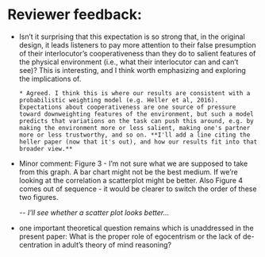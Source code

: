 Reviewer feedback:
=================

* Isn’t it surprising that this expectation is so strong
that, in the original design, it leads listeners to pay more attention
to their false presumption of their interlocutor’s cooperativeness
than they do to salient features of the physical environment (i.e.,
what their interlocutor can and can’t see)? This is interesting, and I
think worth emphasizing and exploring the implications of.

      * Agreed. I think this is where our results are consistent with a probabilistic weighting model (e.g. Heller et al, 2016). Expectations about cooperativeness are one source of pressure toward downweighting features of the environment, but such a model predicts that variations on the task can push this around, e.g. by making the environment more or less salient, making one's partner more or less trustworthy, and so on. **I'll add a line citing the heller paper (now that it's out), and how our results fit into that broader view.**

* Minor comment: Figure 3 - I’m not sure what we are supposed to take
from this graph. A bar chart might not be the best medium. If we’re
looking at the correlation a scatterplot might be better. Also Figure 4
comes out of sequence - it would be clearer to switch the order of these
two figures.

    -- *I'll see whether a scatter plot looks better...*

* one important theoretical question remains which is unaddressed in the
present paper: What is the proper role of egocentrism or the lack of
de-centration in adult’s theory of mind reasoning?
	      